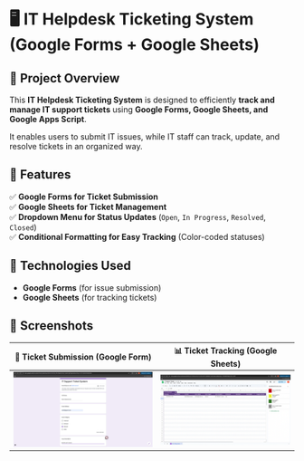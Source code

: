 # 🖥️ IT Helpdesk Ticketing System (Google Forms + Google Sheets)

## 📌 Project Overview
This **IT Helpdesk Ticketing System** is designed to efficiently **track and manage IT support tickets** using **Google Forms, Google Sheets, and Google Apps Script**.  

It enables users to submit IT issues, while IT staff can track, update, and resolve tickets in an organized way.  

## 🎯 Features
✅ **Google Forms for Ticket Submission**  
✅ **Google Sheets for Ticket Management**  
✅ **Dropdown Menu for Status Updates** (`Open`, `In Progress`, `Resolved`, `Closed`)  
✅ **Conditional Formatting for Easy Tracking** (Color-coded statuses)  
 

## 🚀 Technologies Used
- **Google Forms** (for issue submission)  
- **Google Sheets** (for tracking tickets)  
 

## 📸 Screenshots

| 🎫 Ticket Submission (Google Form) | 📊 Ticket Tracking (Google Sheets) |
|---------------------------------|--------------------------------|
| ![Google Form Screenshot](https://github.com/NoahKid/IT-Help-Desk-Ticketing-System/blob/main/Screen%20Shot%202025-03-04%20at%2012.29.36%20AM.png) | ![Google Sheet Screenshot](https://github.com/NoahKid/IT-Help-Desk-Ticketing-System/blob/main/Screen%20Shot%202025-03-04%20at%2012.28.35%20AM.png) |

